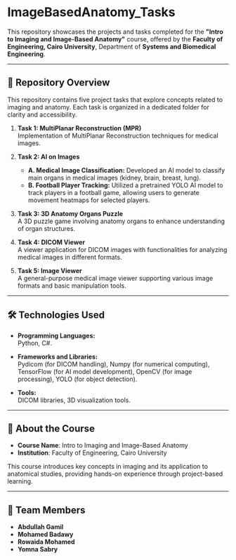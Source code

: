 # ImageBasedAnatomy_Tasks
This repository showcases the projects and tasks completed for the **"Intro to Imaging and Image-Based Anatomy"** course, offered by the **Faculty of Engineering, Cairo University**, Department of **Systems and Biomedical Engineering**.

---

## 📁 Repository Overview

This repository contains five project tasks that explore concepts related to imaging and anatomy. Each task is organized in a dedicated folder for clarity and accessibility.

1. **Task 1: MultiPlanar Reconstruction (MPR)**  
   Implementation of MultiPlanar Reconstruction techniques for medical images.

2. **Task 2: AI on Images**  
   - **A. Medical Image Classification:** Developed an AI model to classify main organs in medical images (kidney, brain, breast, lung).  
   - **B. Football Player Tracking:** Utilized a pretrained YOLO AI model to track players in a football game, allowing users to generate movement heatmaps for selected players.

3. **Task 3: 3D Anatomy Organs Puzzle**  
   A 3D puzzle game involving anatomy organs to enhance understanding of organ structures.

4. **Task 4: DICOM Viewer**  
   A viewer application for DICOM images with functionalities for analyzing medical images in different formats.

5. **Task 5: Image Viewer**  
   A general-purpose medical image viewer supporting various image formats and basic manipulation tools.

---

## 🛠️ Technologies Used

- **Programming Languages:**  
  Python, C#.

- **Frameworks and Libraries:**  
  Pydicom (for DICOM handling), Numpy (for numerical computing), TensorFlow (for AI model development), OpenCV (for image processing), YOLO (for object detection).

- **Tools:**  
  DICOM libraries, 3D visualization tools.

---

## 📖 About the Course

- **Course Name**: Intro to Imaging and Image-Based Anatomy   
- **Institution**: Faculty of Engineering, Cairo University  

This course introduces key concepts in imaging and its application to anatomical studies, providing hands-on experience through project-based learning.

---

## 👥 Team Members

- **Abdullah Gamil**  
- **Mohamed Badawy**  
- **Rowaida Mohamed**  
- **Yomna Sabry**

